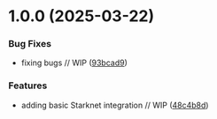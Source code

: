 # 1.0.0 (2025-03-22)


### Bug Fixes

* fixing bugs // WIP ([93bcad9](https://github.com/mcpdotdirect/starknet-mcp-server/commit/93bcad9016198ee2f4f830a5239afa144485ee7e))


### Features

* adding basic Starknet integration // WIP ([48c4b8d](https://github.com/mcpdotdirect/starknet-mcp-server/commit/48c4b8d702302850d8b70a29cadd261afdbbda0e))



